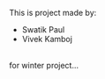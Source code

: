 This is project made by:<br>

<ul>
<li>Swatik Paul</li>
<li>Vivek Kamboj</li>
</ul><br>
for winter project...
